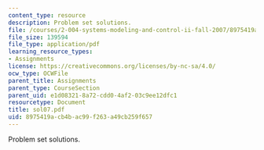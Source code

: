 ```yaml
---
content_type: resource
description: Problem set solutions.
file: /courses/2-004-systems-modeling-and-control-ii-fall-2007/8975419acb4bac99f263a49cb259f657_sol07.pdf
file_size: 139594
file_type: application/pdf
learning_resource_types:
- Assignments
license: https://creativecommons.org/licenses/by-nc-sa/4.0/
ocw_type: OCWFile
parent_title: Assignments
parent_type: CourseSection
parent_uid: e1d08321-8a72-cdd0-4af2-03c9ee12dfc1
resourcetype: Document
title: sol07.pdf
uid: 8975419a-cb4b-ac99-f263-a49cb259f657
---
```

Problem set solutions.